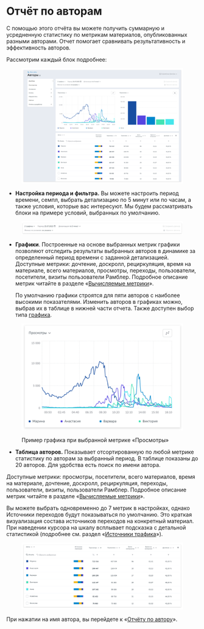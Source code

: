 # Отчёт по авторам

С помощью этого отчёта вы можете получить суммарную и усредненную статистику по метрикам материалов, опубликованных разными авторами. Отчет помогает сравнивать результативность и эффективность авторов.

Рассмотрим каждый блок подробнее:

<figure><img src="../../../.gitbook/assets/1 (10).png" alt=""><figcaption></figcaption></figure>

* **Настройка периода и фильтра.** Вы можете настроить период времени, семпл, выбрать детализацию по 5 минут или по часам, а также условия, которые вас интересуют. Мы будем рассматривать блоки на примере условий, выбранных по умолчанию.

<figure><img src="../../../.gitbook/assets/2 (12).png" alt=""><figcaption></figcaption></figure>

*   **Графики**. Построенные на основе выбранных метрик графики позволяют отследить результаты выбранных авторов в динамике за определенный период времени с заданной детализацией. Доступные метрики: дочтение, доскролл, рециркуляция, время на материале, всего материалов, просмотры, переходы, пользователи, посетители, визиты пользователи Рамблер. Подробное описание метрик читайте в разделе «[Вычисляемые метрики](../../metriki-analitiki-top-100/vychislyaemye-metriki.md)».

    По умолчанию графики строятся для пяти авторов с наиболее высокими показателями. Изменить авторов в графиках можно, выбрав их в таблице в нижней части отчета. Также доступен выбор типа [графика](../../instrumenty-analitiki-top-100/grafiki-i-tablicy.md).

<figure><img src="../../../.gitbook/assets/3 (10).png" alt=""><figcaption><p>Пример графика при выбранной метрике «Просмотры»</p></figcaption></figure>

* **Таблица авторов.** Показывает отсортированную по любой метрике статистику по авторам за выбранный период. В таблице показаны до 20 авторов. Для удобства есть поиск по имени автора.

Доступные метрики: просмотры, посетители, всего материалов, время на материале, дочтение, доскролл, рециркуляция, переходы, пользователи, визиты, пользователи Рамблер. Подробное описание метрик читайте в разделе «[Вычисляемые метрики](../../metriki-analitiki-top-100/vychislyaemye-metriki.md)».

Вы можете выбрать одновременно до 7 метрик в настройках, однако Источники переходов будут показываться по умолчанию. Это краткая визуализация состава источников переходов на конкретный материал. При наведении курсора на шкалу всплывает подсказка с детальной статистикой (подробнее см. раздел «[Источники трафика](../bazovye-otchety/istochniki.md)»).

<figure><img src="../../../.gitbook/assets/4 (9).png" alt=""><figcaption></figcaption></figure>

При нажатии на имя автора, вы перейдете к «[Отчёту по автору](otchyot-po-avtoru.md)».
